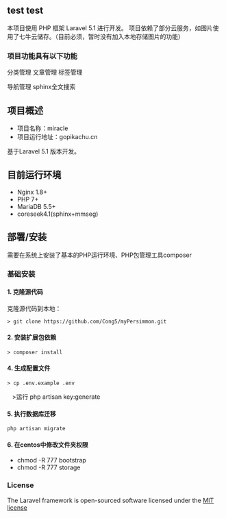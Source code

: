 ## test test

本项目使用 PHP 框架 Laravel 5.1 进行开发。 项目依赖了部分云服务，如图片使用了七牛云储存。（目前必须，暂时没有加入本地存储图片的功能）

### 项目功能具有以下功能

分类管理
文章管理
标签管理
<!-- 评论管理 -->
导航管理
sphinx全文搜索
<!-- Redis 缓存 -->
<!-- 好用的 Simplemde Markdown 编辑器 -->

## 项目概述

* 项目名称：miracle
* 项目运行地址：gopikachu.cn

基于Laravel 5.1 版本开发。

## 目前运行环境

- Nginx 1.8+
- PHP 7+
- MariaDB 5.5+
- coreseek4.1(sphinx+mmseg)
<!-- - Redis 3.0+ -->

## 部署/安装

需要在系统上安装了基本的PHP运行环境、PHP包管理工具composer

### 基础安装

#### 1. 克隆源代码

克隆源代码到本地：

    > git clone https://github.com/Cong5/myPersimmon.git

#### 2. 安装扩展包依赖

    > composer install

#### 4. 生成配置文件

    > cp .env.example .env
    >运行 php artisan key:generate

#### 5. 执行数据库迁移

```shell
php artisan migrate
```

<!-- #### 6. 填充初始数据

```shell
php artisan db:seed
``` -->
#### 6. 在centos中修改文件夹权限
- chmod -R 777 bootstrap
- chmod -R 777 storage

### License

The Laravel framework is open-sourced software licensed under the [MIT license](http://opensource.org/licenses/MIT)

